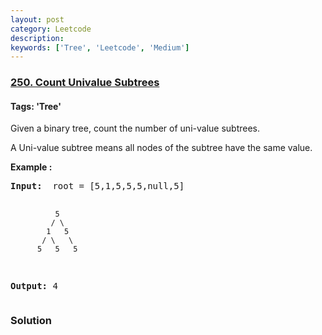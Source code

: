 ```yaml
---
layout: post
category: Leetcode
description: 
keywords: ['Tree', 'Leetcode', 'Medium']
---
```

### [250. Count Univalue Subtrees](https://leetcode.com/problems/count-univalue-subtrees)

#### Tags: 'Tree'

<div class="content__u3I1 question-content__JfgR"><div><p>Given a binary tree, count the number of uni-value subtrees.</p>
<p>A Uni-value subtree means all nodes of the subtree have the same value.</p>
<p><b>Example :</b></p>
<pre><b>Input:</b>  root = [5,1,5,5,5,null,5]

              5
             / \
            1   5
           / \   \
          5   5   5

<b>Output:</b> 4
</pre>
</div></div>

### Solution
